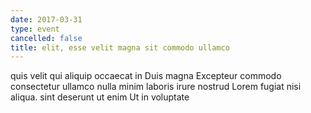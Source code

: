 ```yaml
---
date: 2017-03-31
type: event
cancelled: false
title: elit, esse velit magna sit commodo ullamco
---
```

quis velit qui aliquip occaecat in Duis magna Excepteur commodo consectetur ullamco nulla minim laboris irure nostrud Lorem fugiat nisi aliqua. sint deserunt ut enim Ut in voluptate